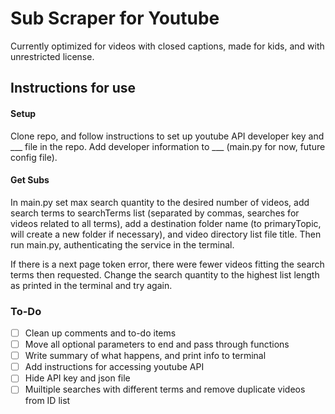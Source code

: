 # Sub Scraper for Youtube
Currently optimized for videos with closed captions, made for kids, and with unrestricted license.

## Instructions for use
#### Setup
Clone repo, and follow instructions to set up youtube API developer key and ___ file in the repo.
Add developer information to ___ (main.py for now, future config file). 

#### Get Subs
In main.py set max search quantity to the desired number of videos, add search terms to searchTerms list (separated by 
commas, searches for videos related to all terms), add a destination folder name (to primaryTopic, will create a new
folder if necessary), and video directory list file title. Then run main.py, authenticating the service in the terminal.

If there is a next page token error, there were fewer videos fitting the search terms then requested. Change the search
quantity to the highest list length as printed in the terminal and try again.



### To-Do
- [ ] Clean up comments and to-do items
- [ ] Move all optional parameters to end and pass through functions
- [ ] Write summary of what happens, and print info to terminal
- [ ] Add instructions for accessing youtube API
- [ ] Hide API key and json file
- [ ] Muiltiple searches with different terms and remove duplicate videos from ID list